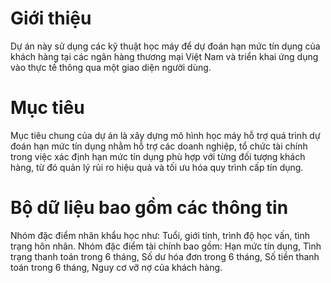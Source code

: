 # Giới thiệu
Dự án này sử dụng các kỹ thuật học máy để dự đoán hạn mức tín dụng của khách hàng tại các ngân hàng thương mại Việt Nam và triển khai ứng dụng vào thực tế thông qua một giao diện người dùng.
# Mục tiêu
Mục tiêu chung của dự án là xây dựng mô hình học máy hỗ trợ quá trình dự đoán hạn mức tín dụng nhằm hỗ trợ các doanh nghiệp, tổ chức tài chính trong việc xác định hạn mức tín dụng phù hợp với từng đối tượng khách hàng, từ đó quản lý rủi ro hiệu quả và tối ưu hóa quy trình cấp tín dụng.
# Bộ dữ liệu bao gồm các thông tin
Nhóm đặc điểm nhân khẩu học như: Tuổi, giới tính, trình độ học vấn, tình trạng hôn nhân.
Nhóm đặc điểm tài chính bao gồm: Hạn mức tín dụng, Tình trạng thanh toán trong 6 tháng, Số dư hóa đơn trong 6 tháng, Số tiền thanh toán trong 6 tháng, Nguy cơ vỡ nợ của khách hàng.
